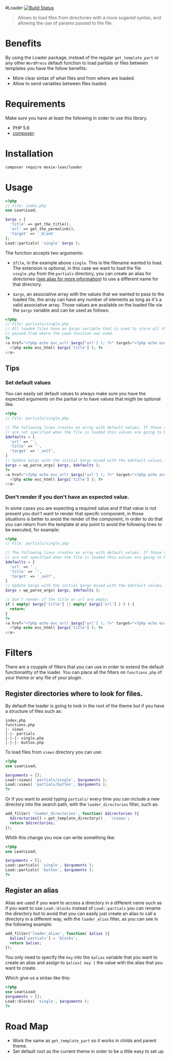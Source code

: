 #Loader [![Build Status](https://travis-ci.org/moxie-lean/loader.svg?branch=master)](https://travis-ci.org/moxie-lean/loader)

> Allows to load files from directories with a more sugared syntax, and
> allowing the use of params passed to the file.

# Benefits 

By using the Loader package, instead of the regular `get_template_part` or 
any other `WordPress` default function to load partials or files between templates
you have the follow benefits: 

- More clear sintax of what files and from where are loaded.
- Allow to send variables between files loaded.

# Requirements

Make sure you have at least the following in order to use this library.

- PHP 5.6
- [composer](https://getcomposer.org/):

# Installation

```bash
composer require moxie-lean/loader
```

# Usage

```php
<?php
// File: index.php
use Lean\Load;

$args = [
  'title' => get_the_title(),
  'url' => get_the_permalink(),
  'target' => '_blank'
];
Load::partials( 'single' $args );
```

The function accepts two arguments:

- `$file`, in the example above `single`. This is the filename wanted to load.
The extension is optional, in this case we want to load the file `single.php` from
the `partials` directory, you can create an alias for directories 
([see alias for more information](#register-alias)) to use a different name for that directory.

- `$args`, an associative array with the values that we wanted to pass to the 
loaded file, the array can have any number of elements as long as it's a 
valid associative array. Those values are available on the loaded file via 
the `$args` variable and can be used as follows:

```php
<?php 
// File: partials/single.php 
// All loaded files have an $args variable that is used to store all the params
// passed from where the Load function was used.
?>
<a href="<?php echo esc_url( $args['url'] ); ?>" target="<?php echo esc_attr( $args['target'] ); ?>">
  <?php echo esc_html( $args['title'] ); ?>
</a>
```

## Tips

### Set default values

You can easily set default values to always make sure you have the expected arguments
on the partial or to have values that migth be optional like: 

```php
<?php
// File: partials/single.php

// The following lines creates an array with default values. If those values 
// are not specified when the file is loaded this values are going to be used instead.
$defaults = [
  'url' => '',
  'title' => '',
  'target' => '_self',
]
// Update $args with the initial $args mixed with the $default values.
$args = wp_parse_args( $args, $defaults );
?>
<a href="<?php echo esc_url( $args['url'] ); ?>" target="<?php echo esc_attr( $args['target'] ); ?>">
  <?php echo esc_html( $args['title'] ); ?>
</a>
```

### Don't render if you don't have an expected value.

In some cases you are expecting a required value and if that value is not present
you don't want to render that specifc component, in those situations is better to 
avoid the render of the component, in order to do that you can return from the template
at any point to avoid the following lines to be executed, for example: 

```php
<?php
// File: partials/single.php

// The following lines creates an array with default values. If those values 
// are not specified when the file is loaded this values are going to be used instead.
$defaults = [
  'url' => '',
  'title' => '',
  'target' => '_self',
]
// Update $args with the initial $args mixed with the $default values.
$args = wp_parse_args( $args, $defaults );

// Don't render if the title or url are empty.
if ( empty( $args['title'] || empty( $args['url'] ) ) ) {
  return; 
}
?>
<a href="<?php echo esc_url( $args['url'] ); ?>" target="<?php echo esc_attr( $args['target'] ); ?>">
  <?php echo esc_html( $args['title'] ); ?>
</a>
```

# Filters

There are a coupple of filters that you can use in order to extend the default 
functionalitty of the loader. You can place all the filters on `functions.php` of 
your theme or any file of your plugin.

## Register directories where to look for files.

By default the loader is going to look in the root of the theme but if you have a 
structure of files such as: 

```
index.php
functions.php
|- views
|-|- partials
|-|-|- single.php
|-|-|- button.php
```

To load files from `views` directory you can use:

```php
<?php 
use Lean\Load;

$arguments = [];
Load::views( 'partials/single', $arguments ); 
Load::views( 'partials/button', $arguments ); 
?>
```

Or if you want to avoid typing `partials/` every time you can include a new directory
into the search path, with the `loader_directories` filter, such as:

```php
add_filter( 'loader_directories', function( $directories ){
  $directories[] = get_template_directory() . '/views';
  return $directories;
});
```

Whith this change you now can write something like:

```php
<?php 
use Lean\Load;

$arguments = [];
Load::partials( 'single', $arguments ); 
Load::partials( 'button', $arguments ); 
?>
````


## Register an alias

Alias are used if you want to access a directory in a different name such as if you want
to use `Load::blocks` instead of `Load::partials` you can rename the directory but to
avoid that you can easily just create an alias to call a directory in a different way,
with the `loader_alias` filter, as you can see in the following example:

```php
add_filter('loader_alias', function( $alias ){
  $alias['partials'] = 'blocks';
  return $alias;
});
```

You only need to specify the `key` into the `$alias` variable that you want to
create an alias and assign to `$alias[ key ]` the value with the alias that you 
want to create.

Which give us a sintax like this: 

```php
<?php
use Lean\Load;
$arguments = [];
Load::blocks( 'single', $arguments );
?>
```

# Road Map

- Work the same as `get_template_part` so it works in childs and parent theme.
- Set default root as the current theme in order to be a little easy to set up.
